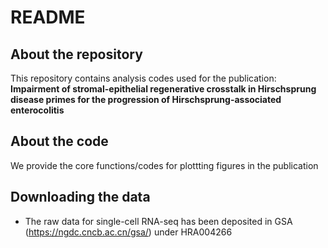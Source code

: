 # README

## About the repository 

This repository contains analysis codes used for the publication: **Impairment of stromal-epithelial regenerative crosstalk in Hirschsprung disease primes for the progression of Hirschsprung-associated enterocolitis**  

## About the code

We provide the core functions/codes for plottting figures in the publication

## Downloading the data

- The raw data for single-cell RNA-seq has been deposited in GSA (https://ngdc.cncb.ac.cn/gsa/) under HRA004266

